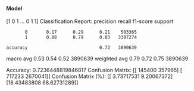 #### Model
[1 0 1 ... 0 1 1]
Classification Report:
              precision    recall  f1-score   support

           0       0.17      0.29      0.21    503365
           1       0.88      0.79      0.83   3387274

    accuracy                           0.72   3890639
   macro avg       0.53      0.54      0.52   3890639
weighted avg       0.79      0.72      0.75   3890639

Accuracy: 0.7236448819846817
Confusion Matrix:
[[ 145400  357965]
 [ 717233 2670041]]
Confusion Matrix (%):
[[ 3.73717531  9.20067372]
 [18.43483808 68.62731289]]
